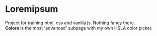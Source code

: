 # Loremipsum
Project for training html, css and vanilla js. Nothing fancy there. <br>
<b>Colors</b> is the most 'advanced' subpage with my own HSLA color picker.
